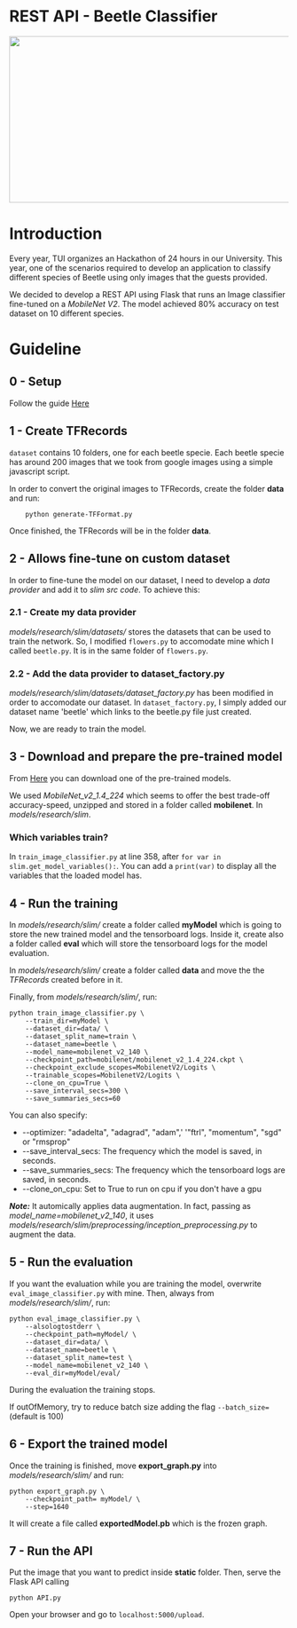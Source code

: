 # REST API - Beetle Classifier 
<p align="center">
  <img width="600" height="300" src="https://github.com/R-Stefano/beetleDetection/blob/master/res-img.png">
</p>

# Introduction
Every year, TUI organizes an Hackathon of 24 hours in our University. This year, one of the scenarios required to develop an application to classify different species of Beetle using only images that the guests provided. 

We decided to develop a REST API using Flask that runs an Image classifier fine-tuned on a *MobileNet V2*. The model achieved 80% accuracy on test dataset on 10 different species. 

# Guideline
## 0 - Setup
Follow the guide [Here](https://github.com/tensorflow/models/tree/master/research/slim#Install)

## 1 - Create TFRecords
```dataset``` contains 10 folders, one for each beetle specie. Each beetle specie has around 200 images that we took from google images using a simple javascript script.

In order to convert the original images to TFRecords, create the folder **data** and run:

```
	python generate-TFFormat.py
```

Once finished, the TFRecords will be in the folder **data**.

## 2 - Allows fine-tune on custom dataset
In order to fine-tune the model on our dataset, I need to develop a *data provider* and add it to *slim src code*. To achieve this:

### 2.1 - Create my data provider
*models/research/slim/datasets/* stores the datasets that can be used to train the network. So, I modified ```flowers.py``` to accomodate mine which I called ```beetle.py```. It is in the same folder of ```flowers.py```.

### 2.2 - Add the data provider to dataset_factory.py
*models/research/slim/datasets/dataset_factory.py* has been modified in order to accomodate our dataset.
In ```dataset_factory.py```, I simply added our dataset name 'beetle' which links to the beetle.py file just created.

Now, we are ready to train the model.

## 3 - Download and prepare the pre-trained model
From [Here](https://github.com/tensorflow/models/tree/master/research/slim#Pretrained) you can download one of the pre-trained models.

We used *MobileNet_v2_1.4_224* which seems to offer the best trade-off accuracy-speed, unzipped and stored in a folder called **mobilenet**. In *models/research/slim*.

### Which variables train?
In ```train_image_classifier.py``` at line 358, after ```for var in slim.get_model_variables():```.
You can add a ```print(var)``` to display all the variables that the loaded model has.

## 4 - Run the training 
In *models/research/slim/* create a folder called **myModel** which is going to store the new trained model and the tensorboard logs. Inside it, create also a folder called **eval** which will store the tensorboard logs for the model evaluation.

In *models/research/slim/* create a folder called **data** and move the the *TFRecords* created before in it.

Finally, from *models/research/slim/*, run:
```
python train_image_classifier.py \
    --train_dir=myModel \
    --dataset_dir=data/ \
    --dataset_split_name=train \
    --dataset_name=beetle \
    --model_name=mobilenet_v2_140 \
    --checkpoint_path=mobilenet/mobilenet_v2_1.4_224.ckpt \
    --checkpoint_exclude_scopes=MobilenetV2/Logits \
    --trainable_scopes=MobilenetV2/Logits \
    --clone_on_cpu=True \
    --save_interval_secs=300 \
    --save_summaries_secs=60

```

You can also specify:
* --optimizer: "adadelta", "adagrad", "adam",'
    '"ftrl", "momentum", "sgd" or "rmsprop"
* --save_interval_secs: The frequency which the model is saved, in seconds.
* --save_summaries_secs: The frequency which the tensorboard logs are saved, in seconds.
* --clone_on_cpu: Set to True to run on cpu if you don't have a gpu

***Note:*** It automically applies data augmentation. In fact, passing as *model_name=mobilenet_v2_140*,
it uses *models/research/slim/preprocessing/inception_preprocessing.py* to augment the data.

## 5 - Run the evaluation
If you want the evaluation while you are training the model, overwrite ```eval_image_classifier.py``` with mine. Then, always from *models/research/slim/*, run: 
```
python eval_image_classifier.py \
    --alsologtostderr \
    --checkpoint_path=myModel/ \
    --dataset_dir=data/ \
    --dataset_name=beetle \
    --dataset_split_name=test \
    --model_name=mobilenet_v2_140 \
    --eval_dir=myModel/eval/ 
```

During the evaluation the training stops.

If outOfMemory, try to reduce batch size adding the flag ```--batch_size=``` (default is 100)

## 6 - Export the trained model
Once the training is finished, move **export_graph.py** into *models/research/slim/* and run:
```
python export_graph.py \
    --checkpoint_path= myModel/ \
    --step=1640
```

It will create a file called **exportedModel.pb** which is the frozen graph.

## 7 - Run the API
Put the image that you want to predict inside **static** folder. Then, serve the Flask API calling
```
python API.py
```

Open your browser and go to ```localhost:5000/upload```.

